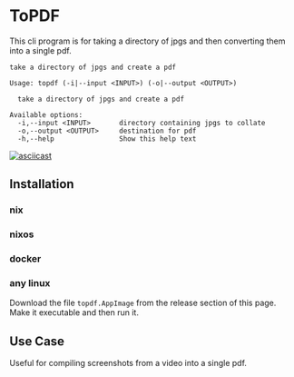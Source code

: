 # ToPDF

This cli program is for taking a directory of jpgs and then converting them into
a single pdf.

```
take a directory of jpgs and create a pdf

Usage: topdf (-i|--input <INPUT>) (-o|--output <OUTPUT>)

  take a directory of jpgs and create a pdf

Available options:
  -i,--input <INPUT>       directory containing jpgs to collate
  -o,--output <OUTPUT>     destination for pdf
  -h,--help                Show this help text
```

[![asciicast](https://asciinema.org/a/VFlvQbY31sSWoF3uUaG2Fh5tA.svg)](https://asciinema.org/a/VFlvQbY31sSWoF3uUaG2Fh5tA)

## Installation

### nix

### nixos

### docker

### any linux
Download the file `topdf.AppImage` from the release section of this page. Make it executable and then run it.

## Use Case
Useful for compiling screenshots from a video into a single pdf.
